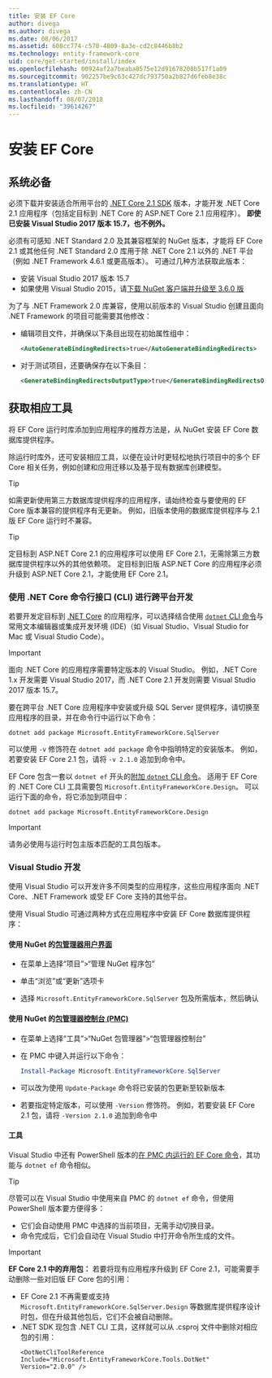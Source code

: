 ```yaml
---
title: 安装 EF Core
author: divega
ms.author: divega
ms.date: 08/06/2017
ms.assetid: 608cc774-c570-4809-8a3e-cd2c8446b8b2
ms.technology: entity-framework-core
uid: core/get-started/install/index
ms.openlocfilehash: 00924af2a7beaba8575e12d91678208b517f1a09
ms.sourcegitcommit: 902257be9c63c427dc793750a2b827d6feb8e38c
ms.translationtype: HT
ms.contentlocale: zh-CN
ms.lasthandoff: 08/07/2018
ms.locfileid: "39614267"
---
```

# <a name="installing-ef-core"></a>安装 EF Core

## <a name="prerequisites"></a>系统必备

必须下载并安装适合所用平台的 [.NET Core 2.1 SDK](https://www.microsoft.com/net/download/core) 版本，才能开发 .NET Core 2.1 应用程序（包括定目标到 .NET Core 的 ASP.NET Core 2.1 应用程序）。 **即使已安装 Visual Studio 2017 版本 15.7，也不例外。**

必须有可感知 .NET Standard 2.0 及其兼容框架的 NuGet 版本，才能将 EF Core 2.1 或其他任何 .NET Standard 2.0 库用于除 .NET Core 2.1 以外的 .NET 平台（例如 .NET Framework 4.6.1 或更高版本）。 可通过几种方法获取此版本：

* 安装 Visual Studio 2017 版本 15.7
* 如果使用 Visual Studio 2015，请[下载 NuGet 客户端并升级至 3.6.0 版](https://www.nuget.org/downloads)

为了与 .NET Framework 2.0 库兼容，使用以前版本的 Visual Studio 创建且面向 .NET Framework 的项目可能需要其他修改：

* 编辑项目文件，并确保以下条目出现在初始属性组中：
  ``` xml
  <AutoGenerateBindingRedirects>true</AutoGenerateBindingRedirects>
  ```

* 对于测试项目，还要确保存在以下条目：
  ``` xml
  <GenerateBindingRedirectsOutputType>true</GenerateBindingRedirectsOutputType>
  ```

## <a name="getting-the-bits"></a>获取相应工具
将 EF Core 运行时库添加到应用程序的推荐方法是，从 NuGet 安装 EF Core 数据库提供程序。

除运行时库外，还可安装相应工具，以便在设计时更轻松地执行项目中的多个 EF Core 相关任务，例如创建和应用迁移以及基于现有数据库创建模型。

> [!TIP]  
> 如需更新使用第三方数据库提供程序的应用程序，请始终检查与要使用的 EF Core 版本兼容的提供程序有无更新。 例如，旧版本使用的数据库提供程序与 2.1 版 EF Core 运行时不兼容。  

> [!TIP]  
> 定目标到 ASP.NET Core 2.1 的应用程序可以使用 EF Core 2.1，无需除第三方数据库提供程序以外的其他依赖项。 定目标到旧版 ASP.NET Core 的应用程序必须升级到 ASP.NET Core 2.1，才能使用 EF Core 2.1。

<a name="cli"></a>
### <a name="cross-platform-development-using-the-net-core-command-line-interface-cli"></a>使用 .NET Core 命令行接口 (CLI) 进行跨平台开发

若要开发定目标到 [.NET Core](https://www.microsoft.com/net/download/core) 的应用程序，可以选择结合使用 [`dotnet` CLI 命令](https://docs.microsoft.com/dotnet/core/tools/)与常用文本编辑器或集成开发环境 (IDE)（如 Visual Studio、Visual Studio for Mac 或 Visual Studio Code）。

> [!IMPORTANT]  
> 面向 .NET Core 的应用程序需要特定版本的 Visual Studio。 例如，.NET Core 1.x 开发需要 Visual Studio 2017，而 .NET Core 2.1 开发则需要 Visual Studio 2017 版本 15.7。

要在跨平台 .NET Core 应用程序中安装或升级 SQL Server 提供程序，请切换至应用程序的目录，并在命令行中运行以下命令：

``` Console
dotnet add package Microsoft.EntityFrameworkCore.SqlServer
```

可以使用 `-v` 修饰符在 `dotnet add package` 命令中指明特定的安装版本。 例如，若要安装 EF Core 2.1 包，请将 `-v 2.1.0` 追加到命令中。

EF Core 包含一套以 `dotnet ef` 开头的[附加 `dotnet` CLI 命令](../../miscellaneous/cli/dotnet.md)。 适用于 EF Core 的 .NET Core CLI 工具需要包 `Microsoft.EntityFrameworkCore.Design`。 可以运行下面的命令，将它添加到项目中：

 ``` Console    
dotnet add package Microsoft.EntityFrameworkCore.Design 
``` 

> [!IMPORTANT]      
> 请务必使用与运行时包主版本匹配的工具包版本。

<a name="visual-studio"></a>
### <a name="visual-studio-development"></a>Visual Studio 开发

使用 Visual Studio 可以开发许多不同类型的应用程序，这些应用程序面向 .NET Core、.NET Framework 或受 EF Core 支持的其他平台。

使用 Visual Studio 可通过两种方式在应用程序中安装 EF Core 数据库提供程序：

#### <a name="using-nugets-package-manager-user-interfacehttpsdocsmicrosoftcomnugettoolspackage-manager-ui"></a>使用 NuGet 的[包管理器用户界面](https://docs.microsoft.com/nuget/tools/package-manager-ui)

* 在菜单上选择“项目”>“管理 NuGet 程序包”

* 单击“浏览”或“更新”选项卡

* 选择 `Microsoft.EntityFrameworkCore.SqlServer` 包及所需版本，然后确认

#### <a name="using-nugets-package-manager-console-pmchttpsdocsmicrosoftcomnugettoolspackage-manager-console"></a>使用 NuGet 的[包管理器控制台 (PMC)](https://docs.microsoft.com/nuget/tools/package-manager-console)

* 在菜单上选择“工具”>“NuGet 包管理器”>“包管理器控制台”

* 在 PMC 中键入并运行以下命令：

  ``` PowerShell  
  Install-Package Microsoft.EntityFrameworkCore.SqlServer
  ```
* 可以改为使用 `Update-Package` 命令将已安装的包更新至较新版本

* 若要指定特定版本，可以使用 `-Version` 修饰符。 例如，若要安装 EF Core 2.1 包，请将 `-Version 2.1.0` 追加到命令中

#### <a name="tools"></a>工具

Visual Studio 中还有 PowerShell 版本的[在 PMC 内运行的 EF Core 命令](../../miscellaneous/cli/powershell.md)，其功能与 `dotnet ef` 命令相似。 

> [!TIP]  
> 尽管可以在 Visual Studio 中使用来自 PMC 的 `dotnet ef` 命令，但使用 PowerShell 版本要方便得多：
> * 它们会自动使用 PMC 中选择的当前项目，无需手动切换目录。  
> * 命令完成后，它们会自动在 Visual Studio 中打开命令所生成的文件。

> [!IMPORTANT]  
> **EF Core 2.1 中的弃用包：** 若要将现有应用程序升级到 EF Core 2.1，可能需要手动删除一些对旧版 EF Core 包的引用：
> * EF Core 2.1 不再需要或支持 `Microsoft.EntityFrameworkCore.SqlServer.Design` 等数据库提供程序设计时包，但在升级其他包后，它们不会被自动删除。
> * .NET SDK 现包含 .NET CLI 工具，这样就可以从 .csproj 文件中删除对相应包的引用：
>   ```
>   <DotNetCliToolReference Include="Microsoft.EntityFrameworkCore.Tools.DotNet" Version="2.0.0" />
>   ```
